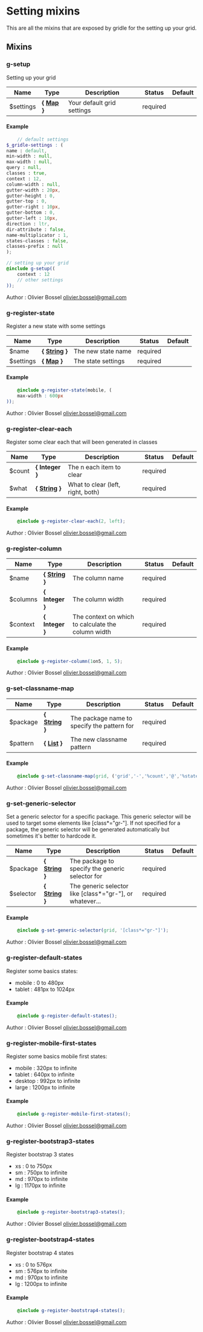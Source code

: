 # Setting mixins

This are all the mixins that are exposed by gridle for the setting up your grid.


## Mixins


### g-setup

Setting up your grid


Name  |  Type  |  Description  |  Status  |  Default
------------  |  ------------  |  ------------  |  ------------  |  ------------
$settings  |  **{ [Map](http://www.sass-lang.com/documentation/file.SASS_REFERENCE.html#maps) }**  |  Your default grid settings  |  required  |

#### Example
```scss
	// default settings
$_gridle-settings : (
name : default,
min-width : null,
max-width : null,
query : null,
classes : true,
context : 12,
column-width : null,
gutter-width : 20px,
gutter-height : 0,
gutter-top : 0,
gutter-right : 10px,
gutter-bottom : 0,
gutter-left : 10px,
direction : ltr,
dir-attribute : false,
name-multiplicator : 1,
states-classes : false,
classes-prefix : null
);

// setting up your grid
@include g-setup((
	context : 12
	// other settings
));
```
Author : Olivier Bossel <olivier.bossel@gmail.com>


### g-register-state

Register a new state with some settings


Name  |  Type  |  Description  |  Status  |  Default
------------  |  ------------  |  ------------  |  ------------  |  ------------
$name  |  **{ [String](http://www.sass-lang.com/documentation/file.SASS_REFERENCE.html#sass-script-strings) }**  |  The new state name  |  required  |
$settings  |  **{ [Map](http://www.sass-lang.com/documentation/file.SASS_REFERENCE.html#maps) }**  |  The state settings  |  required  |

#### Example
```scss
	@include g-register-state(mobile, (
	max-width : 600px
));
```
Author : Olivier Bossel <olivier.bossel@gmail.com>


### g-register-clear-each

Register some clear each that will been generated in classes


Name  |  Type  |  Description  |  Status  |  Default
------------  |  ------------  |  ------------  |  ------------  |  ------------
$count  |  **{ Integer }**  |  The n each item to clear  |  required  |
$what  |  **{ [String](http://www.sass-lang.com/documentation/file.SASS_REFERENCE.html#sass-script-strings) }**  |  What to clear (left, right, both)  |  required  |

#### Example
```scss
	@include g-register-clear-each(2, left);
```
Author : Olivier Bossel <olivier.bossel@gmail.com>


### g-register-column




Name  |  Type  |  Description  |  Status  |  Default
------------  |  ------------  |  ------------  |  ------------  |  ------------
$name  |  **{ [String](http://www.sass-lang.com/documentation/file.SASS_REFERENCE.html#sass-script-strings) }**  |  The column name  |  required  |
$columns  |  **{ Integer }**  |  The column width  |  required  |
$context  |  **{ Integer }**  |  The context on which to calculate the column width  |  required  |

#### Example
```scss
	@include g-register-column(1on5, 1, 5);
```
Author : Olivier Bossel <olivier.bossel@gmail.com>


### g-set-classname-map




Name  |  Type  |  Description  |  Status  |  Default
------------  |  ------------  |  ------------  |  ------------  |  ------------
$package  |  **{ [String](http://www.sass-lang.com/documentation/file.SASS_REFERENCE.html#sass-script-strings) }**  |  The package name to specify the pattern for  |  required  |
$pattern  |  **{ [List](http://www.sass-lang.com/documentation/file.SASS_REFERENCE.html#lists) }**  |  The new classname pattern  |  required  |

#### Example
```scss
	@include g-set-classname-map(grid, ('grid','-','%count','@','%state'));
```
Author : Olivier Bossel <olivier.bossel@gmail.com>


### g-set-generic-selector

Set a generic selector for a specific package. This generic selector will be used to target some elements like [class*="gr-"].
If not specified for a package, the generic selector will be generated automatically but sometimes it's better to hardcode it.


Name  |  Type  |  Description  |  Status  |  Default
------------  |  ------------  |  ------------  |  ------------  |  ------------
$package  |  **{ [String](http://www.sass-lang.com/documentation/file.SASS_REFERENCE.html#sass-script-strings) }**  |  The package to specify the generic selector for  |  required  |
$selector  |  **{ [String](http://www.sass-lang.com/documentation/file.SASS_REFERENCE.html#sass-script-strings) }**  |  The generic selector like [class*="gr-"], or whatever...  |  required  |

#### Example
```scss
	@include g-set-generic-selector(grid, '[class*="gr-"]');
```
Author : Olivier Bossel <olivier.bossel@gmail.com>


### g-register-default-states

Register some basics states:

- mobile : 0 to 480px
- tablet : 481px to 1024px


#### Example
```scss
	@include g-register-default-states();
```
Author : Olivier Bossel <olivier.bossel@gmail.com>


### g-register-mobile-first-states

Register some basics mobile first states:

- mobile : 320px to infinite
- tablet : 640px to infinite
- desktop : 992px to infinite
- large : 1200px to infinite


#### Example
```scss
	@include g-register-mobile-first-states();
```
Author : Olivier Bossel <olivier.bossel@gmail.com>


### g-register-bootstrap3-states

Register bootstrap 3 states

- xs : 0 to 750px
- sm : 750px to infinite
- md : 970px to infinite
- lg : 1170px to infinite


#### Example
```scss
	@include g-register-bootstrap3-states();
```
Author : Olivier Bossel <olivier.bossel@gmail.com>


### g-register-bootstrap4-states

Register bootstrap 4 states

- xs : 0 to 576px
- sm : 576px to infinite
- md : 970px to infinite
- lg : 1200px to infinite


#### Example
```scss
	@include g-register-bootstrap4-states();
```
Author : Olivier Bossel <olivier.bossel@gmail.com>